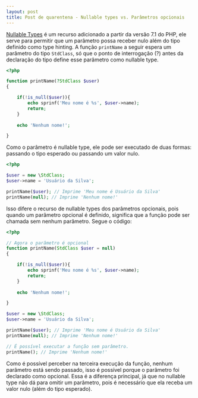 ```yaml
---
layout: post
title: Post de quarentena - Nullable types vs. Parâmetros opcionais
---
```


[Nullable Types](https://wiki.php.net/rfc/nullable_types) é um recurso adicionado a partir da versão 7.1 do PHP, ele serve para permitir que um parâmetro possa receber nulo além do tipo definido como type hinting. A função ```printName``` a seguir espera um parâmetro do tipo ```StdClass```, só que o ponto de interrogação (?) antes da declaração do tipo define esse parâmetro como nullable type.

```php
<?php

function printName(?StdClass $user)
{

    if(!is_null($user)){
        echo sprinf('Meu nome é %s', $user->name);
        return;
    }
    
    echo 'Nenhum nome!';

}

```

Como o parâmetro é nullable type, ele pode ser executado de duas formas: passando o tipo esperado ou passando um valor nulo.

```php
<?php

$user = new \StdClass;
$user->name = 'Usuário da Silva';

printName($user); // Imprime 'Meu nome é Usuário da Silva'
printName(null); // Imprime 'Nenhum nome!'

```

Isso difere o recurso de nullable types dos parâmetros opcionais, pois quando um parâmetro opcional é definido, significa que a função pode ser chamada sem nenhum parâmetro. Segue o código:

```php
<?php

// Agora o parâmetro é opcional
function printName(StdClass $user = null)
{

    if(!is_null($user)){
        echo sprinf('Meu nome é %s', $user->name);
        return;
    }
    
    echo 'Nenhum nome!';

}

$user = new \StdClass;
$user->name = 'Usuário da Silva';

printName($user); // Imprime 'Meu nome é Usuário da Silva'
printName(null); // Imprime 'Nenhum nome!'

// É possível executar a função sem parâmetro.
printName(); // Imprime 'Nenhum nome!'

```
Como é possível perceber na terceira execução da função, nenhum parâmetro está sendo passado, isso é possível porque o parâmetro foi declarado como opcional. Essa é a diferença principal, já que no nullable type não dá para omitir um parâmetro, pois é necessário que ela receba um valor nulo (além do tipo esperado).